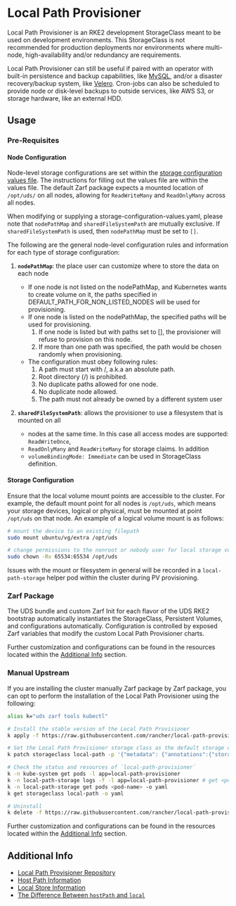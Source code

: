 # Local Path Provisioner

Local Path Provisioner is an RKE2 development StorageClass meant to be used on development environments. This StorageClass is not recommended for production deployments nor environments where multi-node, high-availability and/or redundancy are requirements.

Local Path Provisioner can still be useful if paired with an operator with built-in persistence and backup capabilities, like [MySQL](https://dev.mysql.com/doc/mysql-operator/en/mysql-operator-backups.html), and/or a disaster recovery/backup system, like [Velero](https://velero.io/docs/). Cron-jobs can also be scheduled to provide node or disk-level backups to outside services, like AWS S3, or storage hardware, like an external HDD.

## Usage

### Pre-Requisites

#### Node Configuration

Node-level storage configurations are set within the [storage configuration values file](../packages/local-path/values/storage-configuration-values.yaml). The instructions for filling out the values file are within the values file. The default Zarf package expects a mounted location of `/opt/uds/` on all nodes, allowing for `ReadWriteMany` and `ReadOnlyMany` across all nodes.

When modifying or supplying a storage-configuration-values.yaml, please note that `nodePathMap` and `sharedFileSystemPath` are mutually exclusive. If `sharedFileSystemPath` is used, then `nodePathMap` must be set to `[]`.

The following are the general node-level configuration rules and information for each type of storage configuration:

1. **`nodePathMap`**: the place user can customize where to store the data on each node
    - If one node is not listed on the nodePathMap, and Kubernetes wants to create volume on it, the paths specified in
    DEFAULT_PATH_FOR_NON_LISTED_NODES will be used for provisioning.
    - If one node is listed on the nodePathMap, the specified paths will be used for provisioning.
        1. If one node is listed but with paths set to [], the provisioner will refuse to provision on this node.
        2. If more than one path was specified, the path would be chosen randomly when provisioning.
    - The configuration must obey following rules:
        1. A path must start with /, a.k.a an absolute path.
        2. Root directory (/) is prohibited.
        3. No duplicate paths allowed for one node.
        4. No duplicate node allowed.
        5. The path must not already be owned by a different system user

2. **`sharedFileSystemPath`**: allows the provisioner to use a filesystem that is mounted on all
    - nodes at the same time. In this case all access modes are supported: `ReadWriteOnce`,
    - `ReadOnlyMany` and `ReadWriteMany` for storage claims. In addition
    - `volumeBindingMode: Immediate` can be used in  StorageClass definition.

#### Storage Configuration

Ensure that the local volume mount points are accessible to the cluster. For example, the default mount point for all nodes is `/opt/uds`, which means your storage devices, logical or physical, must be mounted at point `/opt/uds` on that node. An example of a logical volume mount is as follows:

```bash
# mount the device to an existing filepath
sudo mount ubuntu/vg/extra /opt/uds

# change permissions to the nonroot or nobody user for local storage volume creation
sudo chown -Rv 65534:65534 /opt/uds
```

Issues with the mount or filesystem in general will be recorded in a `local-path-storage` helper pod within the cluster during PV provisioning.

### Zarf Package

The UDS bundle and custom Zarf Init for each flavor of the UDS RKE2 bootstrap automatically instantiates the StorageClass, Persistent Volumes, and configurations automatically. Configuration is controlled by exposed Zarf variables that modify the custom Local Path Provisioner charts.

Further customization and configurations can be found in the resources located within the [Additional Info](#additional-info) section.

### Manual Upstream

If you are installing the cluster manually Zarf package by Zarf package, you can opt to perform the installation of the Local Path Provisioner using the following:

```bash
alias k="uds zarf tools kubectl"

# Install the stable version of the Local Path Provisioner
k apply -f https://raw.githubusercontent.com/rancher/local-path-provisioner/v0.0.26/deploy/local-path-storage.yaml

# Set the Local Path Provisioner storage class as the default storage class:
k patch storageclass local-path -p '{"metadata": {"annotations":{"storageclass.kubernetes.io/is-default-class":"true"}}}'

# Check the status and resources of `local-path-provisioner`
k -n kube-system get pods -l app=local-path-provisioner
k -n local-path-storage logs -f -l app=local-path-provisioner # get <pod-name>
k -n local-path-storage get pods <pod-name> -o yaml
k get storageclass local-path -o yaml

# Uninstall
k delete -f https://raw.githubusercontent.com/rancher/local-path-provisioner/v0.0.26/deploy/local-path-storage.yaml
```

Further customization and configurations can be found in the resources located within the [Additional Info](#additional-info) section.

## Additional Info

- [Local Path Provisioner Repository](https://github.com/rancher/local-path-provisioner)
- [Host Path Information](https://kubernetes.io/docs/concepts/storage/volumes/#hostpath)
- [Local Store Information](https://kubernetes.io/docs/concepts/storage/volumes/#local)
- [The Difference Between `hostPath` and `local`](https://stackoverflow.com/a/63492933)
